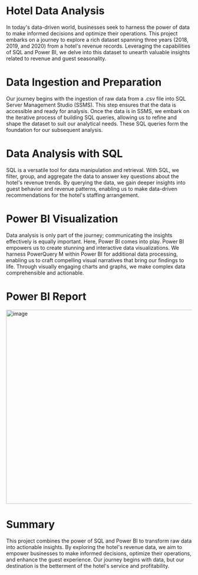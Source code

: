 # Hotel Data Analysis
In today's data-driven world, businesses seek to harness the power of data to make informed decisions and optimize their operations. This project embarks on a journey to explore a rich dataset spanning three years (2018, 2019, and 2020) from a hotel's revenue records. Leveraging the capabilities of SQL and Power BI, we delve into this dataset to unearth valuable insights related to revenue and guest seasonality.

# Data Ingestion and Preparation

Our journey begins with the ingestion of raw data from a .csv file into SQL Server Management Studio (SSMS). This step ensures that the data is accessible and ready for analysis. Once the data is in SSMS, we embark on the iterative process of building SQL queries, allowing us to refine and shape the dataset to suit our analytical needs. These SQL queries form the foundation for our subsequent analysis.

# Data Analysis with SQL

SQL is a versatile tool for data manipulation and retrieval. With SQL, we filter, group, and aggregate the data to answer key questions about the hotel's revenue trends. By querying the data, we gain deeper insights into guest behavior and revenue patterns, enabling us to make data-driven recommendations for the hotel's staffing arrangement.

# Power BI Visualization

Data analysis is only part of the journey; communicating the insights effectively is equally important. Here, Power BI comes into play. Power BI empowers us to create stunning and interactive data visualizations. We harness PowerQuery M within Power BI for additional data processing, enabling us to craft compelling visual narratives that bring our findings to life. Through visually engaging charts and graphs, we make complex data comprehensible and actionable.

# Power BI Report
<img width="527" alt="image" src="https://github.com/jaseel342/Hotel_Data_Analysis/assets/135998004/0397d12a-af55-4542-b829-ff1d87fa5a25">

# Summary
This project combines the power of SQL and Power BI to transform raw data into actionable insights. By exploring the hotel's revenue data, we aim to empower businesses to make informed decisions, optimize their operations, and enhance the guest experience. Our journey begins with data, but our destination is the betterment of the hotel's service and profitability.
